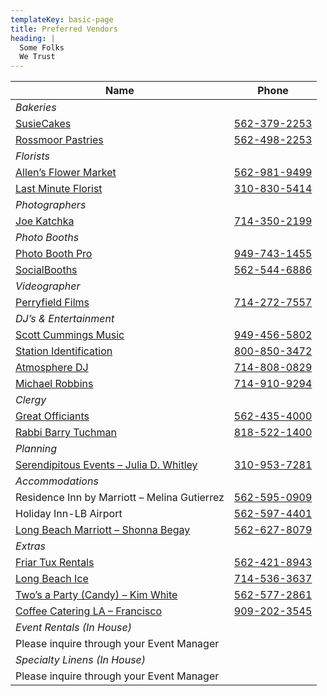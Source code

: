 ```yaml
---
templateKey: basic-page
title: Preferred Vendors
heading: |
  Some Folks
  We Trust
---
```

| Name                                                                                                          | Phone                            |
| ------------------------------------------------------------------------------------------------------------- | -------------------------------- |
| _Bakeries_                                                                                                    |                                  |
| [SusieCakes](http://www.SusieCakes.com/Stores/LongBeach)                                                          | [562-379-2253](tel:562-379-2253) |
| [Rossmoor Pastries](http://www.RossmoorPastries.com)                                                          | [562-498-2253](tel:562-498-2253) |
| _Florists_                                                                                                    |                                  |
| [Allen’s Flower Market](http://www.AllensFlowerMarket.net)                                                    | [562-981-9499](tel:562-981-9499) |
| [Last Minute Florist](http://www.WhenYouThinkFlowers.com)                                                     | [310-830-5414](tel:310-830-5414) |
| _Photographers_                                                                                               |                                  |
| [Joe Katchka](http://www.KatchMoments.com)                                                                    | [714-350-2199](tel:714-350-2199) |
| _Photo Booths_                                                                                                |                                  |
| [Photo Booth Pro](http://www.PhotoBoothPro.com)                                                               | [949-743-1455](tel:949-743-1455) |
| [SocialBooths](http://www.SocialBooths.com)                                                                   | [562-544-6886](tel:562-544-6886) |
| _Videographer_                                                                                                |                                  |
| [Perryfield Films](http://www.PerryfieldFilms.com)                                                            | [714-272-7557](tel:714-272-7557) |
| _DJ’s & Entertainment_                                                                                        |                                  |
| [Scott Cummings Music](http://www.ScottCummingsMusic.com)                                                     | [949-456-5802](tel:949-456-5802) |
| [Station Identification](http://www.StationIdentification.net)                                                | [800-850-3472](tel:800-850-3472) |
| [Atmosphere DJ](http://www.AtmosphereDJ.com)                                                                  | [714-808-0829](tel:714-808-0829) |
| [Michael Robbins](http://www.MikeRob.com)                                                                     | [714-910-9294](tel:714-910-9294) |
| _Clergy_                                                                                                      |                                  |
| [Great Officiants](http://www.GreatOfficiants.com)                                                            | [562-435-4000](tel:562-435-4000) |
| [Rabbi Barry Tuchman](http://www.WeddingsWithSpirit.net)                                                      | [818-522-1400](tel:818-522-1400) |
| _Planning_                                                                                                    |                                  |
| [Serendipitous Events – Julia D. Whitley](https://www.yelp.com/biz/serendipitous-events-by-julia-los-angeles) | [310-953-7281](tel:310-953-7281) |
| _Accommodations_                                                                                              |                                  |
| Residence Inn by Marriott – Melina Gutierrez                                                                  | [562-595-0909](tel:562-595-0909) |
| Holiday Inn-LB Airport                                                                                        | [562-597-4401](tel:562-597-4401) |
| [Long Beach Marriott – Shonna Begay](https://www.marriott.com/hotels/travel/lgblb-long-beach-marriott/)       | [562-627-8079](tel:562-627-8079) |
| _Extras_                                                                                                      |                                  |
| [Friar Tux Rentals](http://www.FriarTux.com)                                                                 | [562-421-8943](tel:562-421-8943) |
| [Long Beach Ice](http://www.LongBeachIce.com)                                                                 | [714-536-3637](tel:714-536-3637) |
| [Two’s a Party (Candy) – Kim White](http://www.TwosAParty.com)                                                | [562-577-2861](tel:562-577-2861) |
| [Coffee Catering LA – Francisco](http://www.CoffeeCateringLA.com)                                             | [909-202-3545](tel:909-202-3545) |
| _Event Rentals (In House)_                                                                                    |                                  |
| Please inquire through your Event Manager                                                                     |                                  |
| _Specialty Linens (In House)_                                                                                 |                                  |
| Please inquire through your Event Manager                                                                     |                                  |

